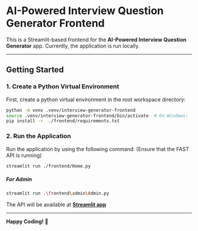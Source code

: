 ﻿# AI-Powered Interview Question Generator Frontend

This is a Streamlit-based frontend for the **AI-Powered Interview Question Generator** app. Currently, the application is run locally.

---

## Getting Started

### 1. Create a Python Virtual Environment

First, create a python virtual environment in the root workspace directory:

```bash
python -m venv .venv/interview-generator-frontend
source .venv/interview-generator-frontend/bin/activate  # On Windows: .venv\interview-generator-frontend\Scripts\activate
pip install -r  ./frontend/requirements.txt
```

### 2. Run the Application

Run the application by using the following command: (Ensure that the FAST API is running)

```bash
streamlit run ./frontend/Home.py
```

##### For Admin
```bash
streamlit run .\frontend\admin\Admin.py
```

The API will be available at [**Streamlit app**](http://localhost:8501)

---

**Happy Coding! 🚀**
